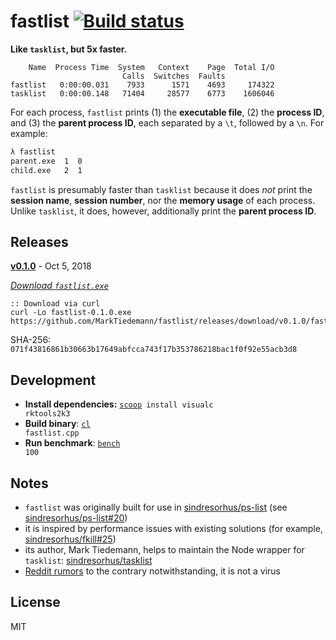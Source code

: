 # fastlist [![Build status](https://ci.appveyor.com/api/projects/status/430903r5lwlos37g?svg=true)](https://ci.appveyor.com/project/MarkTiedemann/fastlist)

**Like `tasklist`, but 5x faster.**

```
    Name  Process Time  System   Context    Page  Total I/O
                         Calls  Switches  Faults
fastlist   0:00:00.031    7933      1571    4693     174322
tasklist   0:00:00.148   71404     28577    6773    1606046
```

For each process, `fastlist` prints (1) the **executable file**, (2) the **process ID**, and (3) the **parent process ID**, each separated by a `\t`, followed by a `\n`. For example:

```cmd
λ fastlist
parent.exe  1  0
child.exe   2  1
```

`fastlist` is presumably faster than `tasklist` because it does _not_ print the **session name**, **session number**, nor the **memory usage** of each process. Unlike `tasklist`, it does, however, additionally print the **parent process ID**.

## Releases

[**v0.1.0**](https://github.com/MarkTiedemann/fastlist/releases/tag/v0.1.0) - Oct 5, 2018

[_Download `fastlist.exe`_](https://github.com/MarkTiedemann/fastlist/releases/download/v0.1.0/fastlist.exe)

```batch
:: Download via curl
curl -Lo fastlist-0.1.0.exe https://github.com/MarkTiedemann/fastlist/releases/download/v0.1.0/fastlist.exe
```

SHA-256: `071f43816861b30663b17649abfcca743f17b353786218bac1f0f92e55acb3d8`

## Development

- **Install dependencies:** <code><a href="https://scoop.sh/">scoop</a> install visualc rktools2k3</code>
- **Build binary**: <code><a href="https://msdn.microsoft.com/en-us/library/610ecb4h.aspx">cl</a> fastlist.cpp</code>
- **Run benchmark**: <code><a href="https://github.com/MarkTiedemann/fastlist/blob/master/bench.cmd">bench</a> 100</code>

## Notes

- `fastlist` was originally built for use in [sindresorhus/ps-list](https://github.com/sindresorhus/ps-list) (see [sindresorhus/ps-list#20](https://github.com/sindresorhus/ps-list/issues/20))
- it is inspired by performance issues with existing solutions (for example, [sindresorhus/fkill#25](https://github.com/sindresorhus/fkill/issues/25))
- its author, Mark Tiedemann, helps to maintain the Node wrapper for `tasklist`: [sindresorhus/tasklist](https://github.com/sindresorhus/tasklist)
- [Reddit rumors](https://www.reddit.com/r/javascript/comments/f0kmqd/askjs_fastlistexe_was_flagged_as_a_malware_by_my/) to the contrary notwithstanding, it is not a virus

## License

MIT
